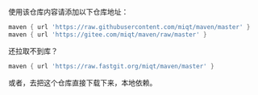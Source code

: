 使用该仓库内容请添加以下仓库地址：


```groovy
maven { url 'https://raw.githubusercontent.com/miqt/maven/master' }
maven { url 'https://gitee.com/miqt/maven/raw/master' }
```

还拉取不到库？

```groovy
maven { url 'https://raw.fastgit.org/miqt/maven/master' }
```

或者，去把这个仓库直接下载下来，本地依赖。

